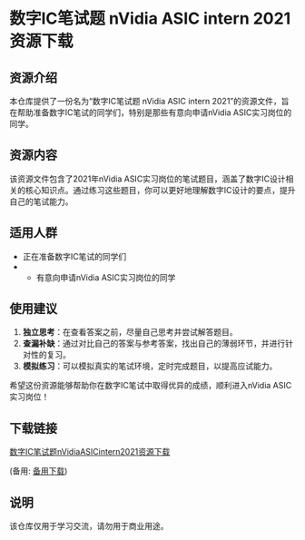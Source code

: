 # 数字IC笔试题 nVidia ASIC intern 2021 资源下载

## 资源介绍

本仓库提供了一份名为“数字IC笔试题 nVidia ASIC intern 2021”的资源文件，旨在帮助准备数字IC笔试的同学们，特别是那些有意向申请nVidia ASIC实习岗位的同学。

## 资源内容

该资源文件包含了2021年nVidia ASIC实习岗位的笔试题目，涵盖了数字IC设计相关的核心知识点。通过练习这些题目，你可以更好地理解数字IC设计的要点，提升自己的笔试能力。

## 适用人群

- 正在准备数字IC笔试的同学们
- - 有意向申请nVidia ASIC实习岗位的同学

## 使用建议

1. **独立思考**：在查看答案之前，尽量自己思考并尝试解答题目。
2. **查漏补缺**：通过对比自己的答案与参考答案，找出自己的薄弱环节，并进行针对性的复习。
3. **模拟练习**：可以模拟真实的笔试环境，定时完成题目，以提高应试能力。

希望这份资源能够帮助你在数字IC笔试中取得优异的成绩，顺利进入nVidia ASIC实习岗位！

## 下载链接
[数字IC笔试题nVidiaASICintern2021资源下载](https://pan.quark.cn/s/f5abc47ba013) 

(备用: [备用下载](https://pan.baidu.com/s/1prAsr5Mh3HL_cSv_6dLcFA?pwd=1234))

## 说明

该仓库仅用于学习交流，请勿用于商业用途。
